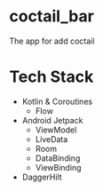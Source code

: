 # coctail_bar
The app for add coctail
# Tech Stack
- Kotlin & Coroutines
    - Flow
- Android Jetpack
    - ViewModel
    - LiveData
    - Room
    - DataBinding
    - ViewBinding
- DaggerHilt
  

